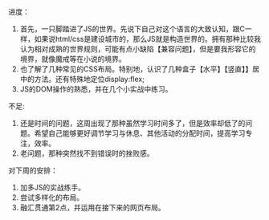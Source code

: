 
进度：
1. 首先，一只脚踏进了JS的世界。先说下自己对这个语言的大致认知，跟C一样，如果说html/css是建设城市的，那么JS就是构造世界的。拥有那种比较我认为相对成熟的世界规则，可能有点小缺陷【兼容问题】，但是要我形容它的境界，就像魔戒等在小说的境界。
2. 也了解了几种常见的CSS布局。特别地，认识了几种盒子【水平】【竖直】】居中的方法。还有特殊地定位display:flex;
3. JS的DOM操作的熟悉，并在几个小实战中练习。

不足:
1. 还是时间的问题，这周出现了那种虽然学习时间多了，但是效率却低了的问题。希望自己能够更好调节学习与休息、其他活动的分配时间，提高学习专注，效率。
2. 老问题，那种突然找不到错误时的挫败感。

对下周的安排：
1. 加多JS的实战练手。
2. 尝试多样化的布局。
3. 融汇贯通第2点，并运用在接下来的网页布局。

 
 